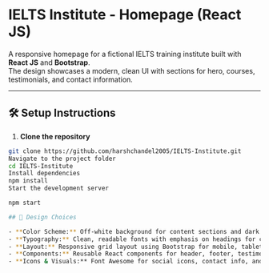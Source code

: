 # IELTS Institute - Homepage (React JS)

A responsive homepage for a fictional IELTS training institute built with **React JS** and **Bootstrap**.  
The design showcases a modern, clean UI with sections for hero, courses, testimonials, and contact information.

---

## 🛠 Setup Instructions

1. **Clone the repository**

```bash
git clone https://github.com/harshchandel2005/IELTS-Institute.git
Navigate to the project folder
cd IELTS-Institute
Install dependencies
npm install
Start the development server

npm start

## 🎨 Design Choices

- **Color Scheme:** Off-white background for content sections and dark footer for contrast; primary blue accents for buttons and icons.  
- **Typography:** Clean, readable fonts with emphasis on headings for clarity.  
- **Layout:** Responsive grid layout using Bootstrap for mobile, tablet, and desktop.  
- **Components:** Reusable React components for header, footer, testimonials, and courses to maintain consistency.  
- **Icons & Visuals:** Font Awesome for social icons, contact info, and star ratings in testimonials for a modern look.
